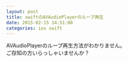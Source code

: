 ```yaml
---
layout: post
title: swiftのAVAudioPlayerのループ再生
date: 2015-02-15 14:51:08
categories: ios swift
---
```

<!-- {% raw %} -->
<p>AVAudioPlayerのループ再生方法がわかりません。<br>
ご存知の方いらっしゃいませんか？</p>
<!-- {% endraw %} -->
